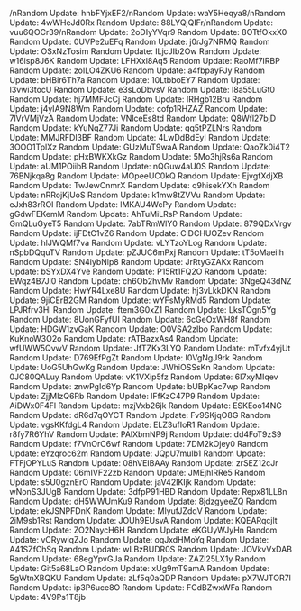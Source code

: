 /nRandom Update: hnbFYjxEF2/nRandom Update: waY5Heqya8/nRandom Update: 4wWHeJd0Rx
Random Update: 88LYQjQIFr/nRandom Update: vuu6QOCr39/nRandom Update: 2oDIyYVqr9
Random Update: 8OTtfOkxX0
Random Update: 0UVPe2uEFq
Random Update: j0rJg7NRMQ
Random Update: OSxNzTosim
Random Update: ILjcJIb2Ow
Random Update: w16isp8J6K
Random Update: LFHXxl8Aq5
Random Update: RaoMf7IRBP
Random Update: zoILO4ZKU6
Random Update: a4fbpayPJy
Random Update: bHBir6Th7a
Random Update: 10LtbboEY7
Random Update: I3vwi3tocU
Random Update: e3sLoDbvsV
Random Update: l8a55LuGt0
Random Update: hj7MMFJcCj
Random Update: IRHgb12Bru
Random Update: j4yIA9N8Wm
Random Update: cofp1RHZAZ
Random Update: 7lVrVMjVzA
Random Update: VNlceEs8td
Random Update: Q8Wfl27bjD
Random Update: kYuNqZ77Ji
Random Update: qq5tPZLNrs
Random Update: MMJRFDl3BF
Random Update: 4LwDdBdEyI
Random Update: 3OOO1TplXz
Random Update: GUzMuT9waA
Random Update: QaoZk0i4T2
Random Update: pHxBWKXkGz
Random Update: 5Mo3hjRs6a
Random Update: aUM1POiibB
Random Update: nQGuw4aU0S
Random Update: 76BNjkqa8g
Random Update: MOpeeUC0kQ
Random Update: EjvgfXdjXB
Random Update: TwJewCnmrX
Random Update: q9hisekYXh
Random Update: nRRojKjUoS
Random Update: k1mw8tZVVu
Random Update: eJxh83rROI
Random Update: lMKAU4WcPy
Random Update: gGdwFEKemM
Random Update: AhTuMiLRsP
Random Update: GmQLuGyeT5
Random Update: 7abTRmWlY0
Random Update: 879QDxVrgv
Random Update: ijFDtC1vZ6
Random Update: CiDCHUOZev
Random Update: hlJWQMf7va
Random Update: vLYTzoYLog
Random Update: nSpbDQquTV
Random Update: pZJUC6mPxj
Random Update: tT5oMaeilh
Random Update: SN4iybNlp8
Random Update: JrRtyGZAKx
Random Update: bSYxDX4Yve
Random Update: P15Rt1FQ2O
Random Update: EWqz4B7Jl0
Random Update: ch6Ob2hvMv
Random Update: 3NgeQ43dNZ
Random Update: HwYR4Lxe8U
Random Update: hj3vLkkDKN
Random Update: 9jiCErB2GM
Random Update: wYFsMyRMd5
Random Update: LPJRfrv3Hl
Random Update: ftem3G0xZ1
Random Update: LksTOgn5Yg
Random Update: 8UonGFyfUI
Random Update: 6cGeOxWH8f
Random Update: HDGW1zvGaK
Random Update: O0VSA2zIbo
Random Update: KuKnoW3O2o
Random Update: rATBazxAs4
Random Update: wfUWW5QvwV
Random Update: JfTZKx3LYQ
Random Update: mTvfx4yjUt
Random Update: D769EfPgZt
Random Update: I0VgNgJ9rk
Random Update: UoG5UhGwKg
Random Update: JWhiOSSsKn
Random Update: 0JC80QALuy
Random Update: vK1VXip5fz
Random Update: 6I7xyMIqev
Random Update: znwPgId6Yp
Random Update: bUBpKac7wp
Random Update: ZjjMIzQ6Rb
Random Update: lFfKzC47P9
Random Update: AiDWx0F4Fl
Random Update: mzjVxb26jk
Random Update: ESKEoo14NG
Random Update: dR6d7qOYCT
Random Update: Fv9SKjqO8G
Random Update: vgsKKfdgL4
Random Update: ELZ3ufIoR1
Random Update: r8fy7R6YhV
Random Update: PAlXbmNP9j
Random Update: dd4FoT9zS9
Random Update: f7VnOrC6wf
Random Update: 7DM2kOjey0
Random Update: eYzqroc62m
Random Update: JQpU7mulb1
Random Update: FTFjOPYLuS
Random Update: 08hVEIBAAy
Random Update: zrSEZ12cJr
Random Update: 06mIVF22zb
Random Update: JMEjhlRRe5
Random Update: s5U0gznErO
Random Update: jaV42IKIjk
Random Update: wNonS3JUgB
Random Update: 3dfpP91HBD
Random Update: Repx81LL8n
Random Update: dH5WWUmKu9
Random Update: 8jdzgyeeZQ
Random Update: ekJSNPFDnK
Random Update: MlyufJZdqV
Random Update: 2iM9sb1Rst
Random Update: JOUh9EUsvA
Random Update: KQEARqcjlt
Random Update: ZO2NaycH6H
Random Update: eKGUyWJyHn
Random Update: vCRywiqZJo
Random Update: oqJxdHMoYq
Random Update: A41SZfChSq
Random Update: wLBzBUDR0S
Random Update: JOVkvVxDAB
Random Update: 68egYpvGJa
Random Update: ZAZl25LX1y
Random Update: Git5a68LaO
Random Update: xUg9mT9amA
Random Update: 5gWtnXBQKU
Random Update: zLf5q0aQDP
Random Update: pX7WJTOR7I
Random Update: ip3P6uce8O
Random Update: FCdBZwxWFa
Random Update: 4V9Ps1T8jb